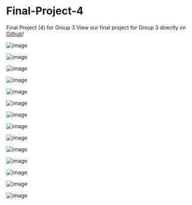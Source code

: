 # Final-Project-4
Final Project (4) for Group 3
View our final project for Group 3 directly on [Github](https://stbere.github.io/Final-Project-4/)!

![image](https://user-images.githubusercontent.com/97980927/232348641-8625908f-63cc-4f74-8257-4664bb02914d.png)

![image](https://user-images.githubusercontent.com/97980927/232348655-2796a4ff-8876-4c05-8549-9e83330586e7.png)

![image](https://user-images.githubusercontent.com/97980927/232348671-eff25ef2-2352-455f-9f47-819eb12f052f.png)

![image](https://user-images.githubusercontent.com/97980927/232348684-6a76624d-518f-4158-8a33-34dd661e46bd.png)

![image](https://user-images.githubusercontent.com/97980927/232348695-74abf288-cef4-4e15-b021-0119433f6bf1.png)

![image](https://user-images.githubusercontent.com/97980927/232348709-c82d8332-7664-41be-b48a-f6fcc6d91e44.png)

![image](https://user-images.githubusercontent.com/97980927/232348716-11c157e3-916b-4002-8a1b-3543d9ffce30.png)

![image](https://user-images.githubusercontent.com/97980927/232348725-07beda76-fa4c-4106-8d67-d7d9408a6fbf.png)

![image](https://user-images.githubusercontent.com/97980927/232348738-1630a3b1-941c-4f2c-9469-dd7ea71d55d1.png)

![image](https://user-images.githubusercontent.com/97980927/232348757-68ddf103-557f-488e-8245-bb191da04cc4.png)

![image](https://user-images.githubusercontent.com/97980927/232348765-817ba7d8-2e5b-4052-9888-83d2c5b68486.png)

![image](https://user-images.githubusercontent.com/97980927/232348774-3512bc83-ed4a-4a93-b312-95530f063718.png)

![image](https://user-images.githubusercontent.com/97980927/232348784-209ba4c6-a408-4b89-8e8e-3dec88635efd.png)

![image](https://user-images.githubusercontent.com/97980927/232348796-05afeec5-dfc9-48fc-b5b9-346649a9157d.png)
